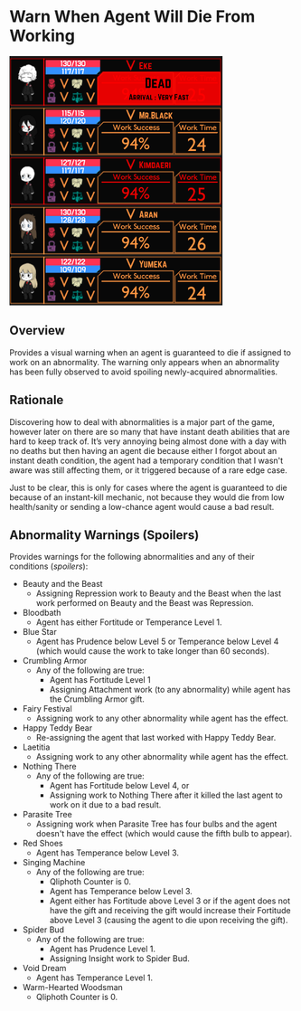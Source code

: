 # Warn When Agent Will Die From Working

![Warn When Agent Will Dire From Working example](https://raw.githubusercontent.com/ctristan/lobotomy-corporation-mods/assets/warn-when-agent-will-die-from-working.png)

## Overview

Provides a visual warning when an agent is guaranteed to die if assigned to work on an abnormality.
The warning only appears when an abnormality has been fully observed to avoid spoiling newly-acquired abnormalities.

## Rationale

Discovering how to deal with abnormalities is a major part of the game, however later on there are so many that have instant death abilities that are hard to keep track of.
It’s very annoying being almost done with a day with no deaths but then having an agent die because either I forgot about an instant death condition, the agent had a temporary condition that I wasn't aware was still affecting them, or it triggered because of a rare edge case.

Just to be clear, this is only for cases where the agent is guaranteed to die because of an instant-kill mechanic, not
because they would die from low health/sanity or sending a low-chance agent would cause a bad result.

## Abnormality Warnings (Spoilers)
Provides warnings for the following abnormalities and any of their conditions (*spoilers*):

- Beauty and the Beast
  - Assigning Repression work to Beauty and the Beast when the last work performed on Beauty and the Beast was Repression.
- Bloodbath
  - Agent has either Fortitude or Temperance Level 1.
- Blue Star
  - Agent has Prudence below Level 5 or Temperance below Level 4 (which would cause the work to take longer than 60 seconds).
- Crumbling Armor
  - Any of the following are true:
    - Agent has Fortitude Level 1
    - Assigning Attachment work (to any abnormality) while agent has the Crumbling Armor gift.
- Fairy Festival
  - Assigning work to any other abnormality while agent has the effect.
- Happy Teddy Bear
  - Re-assigning the agent that last worked with Happy Teddy Bear.
- Laetitia
  - Assigning work to any other abnormality while agent has the effect.
- Nothing There
  - Any of the following are true:
    - Agent has Fortitude below Level 4, or
    - Assigning work to Nothing There after it killed the last agent to work on it due to a bad result.
- Parasite Tree
  - Assigning work when Parasite Tree has four bulbs and the agent doesn't have the effect (which would cause the fifth bulb to appear).
- Red Shoes
  - Agent has Temperance below Level 3.
- Singing Machine
  - Any of the following are true:
    - Qliphoth Counter is 0.
    - Agent has Temperance below Level 3.
    - Agent either has Fortitude above Level 3 or if the agent does not have the gift and receiving the gift would increase their Fortitude above Level 3 (causing the agent to die upon receiving the gift).
- Spider Bud
  - Any of the following are true:
    - Agent has Prudence Level 1.
    - Assigning Insight work to Spider Bud.
- Void Dream
  - Agent has Temperance Level 1.
- Warm-Hearted Woodsman
  - Qliphoth Counter is 0.